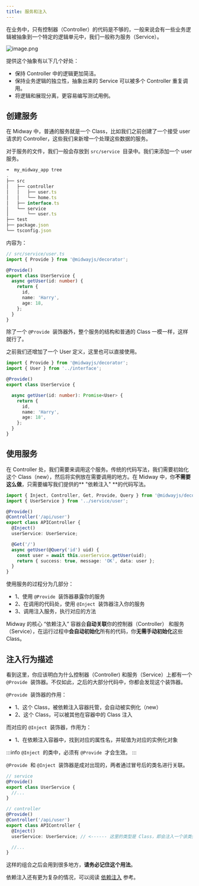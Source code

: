 ```yaml
---
title: 服务和注入
---
```


在业务中，只有控制器（Controller）的代码是不够的，一般来说会有一些业务逻辑被抽象到一个特定的逻辑单元中，我们一般称为服务（Service）。

![image.png](https://cdn.nlark.com/yuque/0/2020/png/501408/1600604974682-f5309741-dda9-484b-bcf3-ac054f98fe78.png#height=172&id=xMfop&margin=%5Bobject%20Object%5D&name=image.png&originHeight=344&originWidth=2130&originalType=binary&ratio=1&size=46493&status=done&style=none&width=1065)

提供这个抽象有以下几个好处：

- 保持 Controller 中的逻辑更加简洁。
- 保持业务逻辑的独立性，抽象出来的 Service 可以被多个 Controller 重复调用。
- 将逻辑和展现分离，更容易编写测试用例。

## 创建服务

在 Midway 中，普通的服务就是一个 Class，比如我们之前创建了一个接受 user 请求的 Controller，这些我们来新增一个处理这些数据的服务。

对于服务的文件，我们一般会存放到 `src/service`  目录中。我们来添加一个 user 服务。

```typescript
➜  my_midway_app tree
.
├── src
│   ├── controller
│   │   ├── user.ts
│   │   └── home.ts
│   ├── interface.ts
│   └── service
│       └── user.ts
├── test
├── package.json
└── tsconfig.json
```

内容为：

```typescript
// src/service/user.ts
import { Provide } from '@midwayjs/decorator';

@Provide()
export class UserService {
  async getUser(id: number) {
    return {
      id,
      name: 'Harry',
      age: 18,
    };
  }
}
```

除了一个 `@Provide`  装饰器外，整个服务的结构和普通的 Class 一模一样，这样就行了。

之前我们还增加了一个 User 定义，这里也可以直接使用。

```typescript
import { Provide } from '@midwayjs/decorator';
import { User } from '../interface';

@Provide()
export class UserService {

  async getUser(id: number): Promise<User> {
    return {
      id,
      name: 'Harry',
      age: 18',
    };
  }
}
```

## 使用服务

在 Controller 处，我们需要来调用这个服务。传统的代码写法，我们需要初始化这个 Class（new），然后将实例放在需要调用的地方。在 Midway 中，你**不需要这么做**，只需要编写我们提供的** "依赖注入" **的代码写法。

```typescript
import { Inject, Controller, Get, Provide, Query } from '@midwayjs/decorator';
import { UserService } from '../service/user';

@Provide()
@Controller('/api/user')
export class APIController {
  @Inject()
  userService: UserService;

  @Get('/')
  async getUser(@Query('id') uid) {
    const user = await this.userService.getUser(uid);
    return { success: true, message: 'OK', data: user };
  }
}
```

使用服务的过程分为几部分：

- 1、使用 `@Provide`  装饰器暴露你的服务
- 2、在调用的代码处，使用 `@Inject`  装饰器注入你的服务
- 3、调用注入服务，执行对应的方法

Midway 的核心 “依赖注入” 容器会**自动关联**你的控制器（Controller） 和服务（Service），在运行过程中**会自动初始化**所有的代码，你**无需手动初始化**这些 Class。

## 注入行为描述

看到这里，你应该明白为什么控制器（Controller) 和服务（Service）上都有一个 `@Provide`  装饰器。不仅如此，之后的大部分代码中，你都会发现这个装饰器。

`@Provide`  装饰器的作用：

- 1、这个 Class，被依赖注入容器托管，会自动被实例化（new）
- 2、这个 Class，可以被其他在容器中的 Class 注入

而对应的 `@Inject`  装饰器，作用为：

- 1、在依赖注入容器中，找到对应的属性名，并赋值为对应的实例化对象

:::info
`@Inject`  的类中，必须有 `@Provide`  才会生效。
:::

`@Provide`  和 `@Inject`  装饰器是成对出现的，两者通过冒号后的类名进行关联。

```typescript
// service
@Provide()
export class UserService {
  //...
}

// controller
@Provide()
@Controller('/api/user')
export class APIController {
  @Inject()
  userService: UserService; // <------ 这里的类型是 Class，即会注入一个该类型的实例

  //...
}
```

这样的组合之后会用到很多地方，**请务必记住这个用法**。

依赖注入还有更为复杂的情况，可以阅读 [依赖注入](container) 参考。
